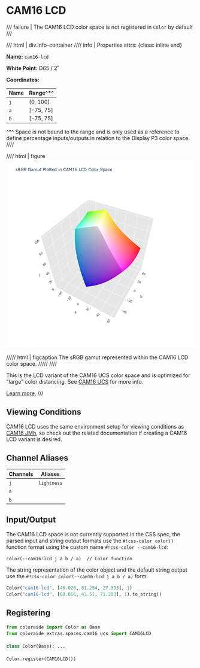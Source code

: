 # CAM16 LCD

/// failure | The CAM16 LCD color space is not registered in `Color` by default
///

/// html | div.info-container
//// info | Properties
    attrs: {class: inline end}

**Name:** `cam16-lcd`

**White Point:** D65 / 2˚

**Coordinates:**

Name | Range^\*^
---- | -----
`j`  | [0, 100]
`a`  | [-75, 75]
`b`  | [-75, 75]

^\*^ Space is not bound to the range and is only used as a reference to define percentage inputs/outputs in
relation to the Display P3 color space.
////

//// html | figure
![CAM16 LCD](../images/cam16-lcd-3d.png)

///// html | figcaption
The sRGB gamut represented within the CAM16 LCD color space.
/////
////

This is the LCD variant of the CAM16 UCS color space and is optimized for "large" color distancing. See
[CAM16 UCS](./cam16_ucs.md) for more info.

[Learn more](https://doi.org/10.1002/col.22131).
///

## Viewing Conditions

CAM16 LCD uses the same environment setup for viewing conditions as [CAM16 JMh](./cam16_jmh.md), so check out the
related documentation if creating a CAM16 LCD variant is desired.

## Channel Aliases

Channels | Aliases
-------- | -------
`j`      | `lightness`
`a`      |
`b`      |

## Input/Output

The CAM16 LCD space is not currently supported in the CSS spec, the parsed input and string output formats use
the `#!css-color color()` function format using the custom name `#!css-color --cam16-lcd`:

```css-color
color(--cam16-lcd j a b / a)  // Color function
```

The string representation of the color object and the default string output use the
`#!css-color color(--cam16-lcd j a b / a)` form.

```py play
Color("cam16-lcd", [46.026, 81.254, 27.393], 1)
Color("cam16-lcd", [68.056, 43.51, 71.293], 1).to_string()
```

## Registering

```py
from coloraide import Color as Base
from coloraide_extras.spaces.cam16_ucs import CAM16LCD

class Color(Base): ...

Color.register(CAM16LCD())
```
